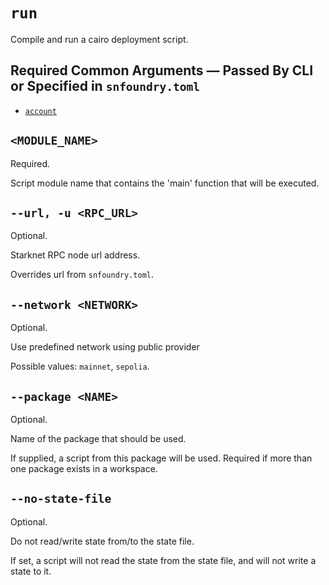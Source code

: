 # `run`
Compile and run a cairo deployment script.

## Required Common Arguments — Passed By CLI or Specified in `snfoundry.toml`

* [`account`](../common.md#--account--a-account_name)

## `<MODULE_NAME>`
Required.

Script module name that contains the 'main' function that will be executed.

## `--url, -u <RPC_URL>`
Optional.

Starknet RPC node url address.

Overrides url from `snfoundry.toml`.

## `--network <NETWORK>`
Optional.

Use predefined network using public provider

Possible values: `mainnet`, `sepolia`.

## `--package <NAME>`
Optional.

Name of the package that should be used.

If supplied, a script from this package will be used. Required if more than one package exists in a workspace.

## `--no-state-file`
Optional.

Do not read/write state from/to the state file.

If set, a script will not read the state from the state file, and will not write a state to it. 
